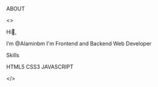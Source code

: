  ABOUT

 <>
 
 Hi👋, 
 
 I’m @Alaminbm I'm Frontend and Backend Web Developer 

 Skills

 HTML5 CSS3 JAVASCRIPT

 </>


